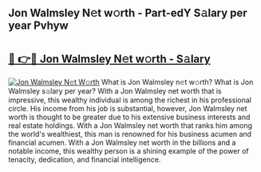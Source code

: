 ## Jon Walmsley N𝚎t w𝚘rth - Part-edY S𝚊lary per year Pvhyw

# <h2><a href="http://gc35vv.nevu.top/?p=Jon+Walmsley">🔗 👉🔴 Jon Walmsley N𝚎t w𝚘rth - S𝚊lary</a></h2>

[![Jon Walmsley N𝚎t W𝚘rth](https://i.imgur.com/Oavwk0R.jpeg)](http://gc35vv.nevu.top/?p=Jon+Walmsley)
What is Jon Walmsley n𝚎t w𝚘rth? What is Jon Walmsley s𝚊lary per year?
With a Jon Walmsley net worth that is impressive, this wealthy individual is among the richest in his professional circle. His income from his job is substantial, however, Jon Walmsley net worth is thought to be greater due to his extensive business interests and real estate holdings. With a Jon Walmsley net worth that ranks him among the world's wealthiest, this man is renowned for his business acumen and financial acumen. With a Jon Walmsley net worth in the billions and a notable income, this wealthy person is a shining example of the power of tenacity, dedication, and financial intelligence.
